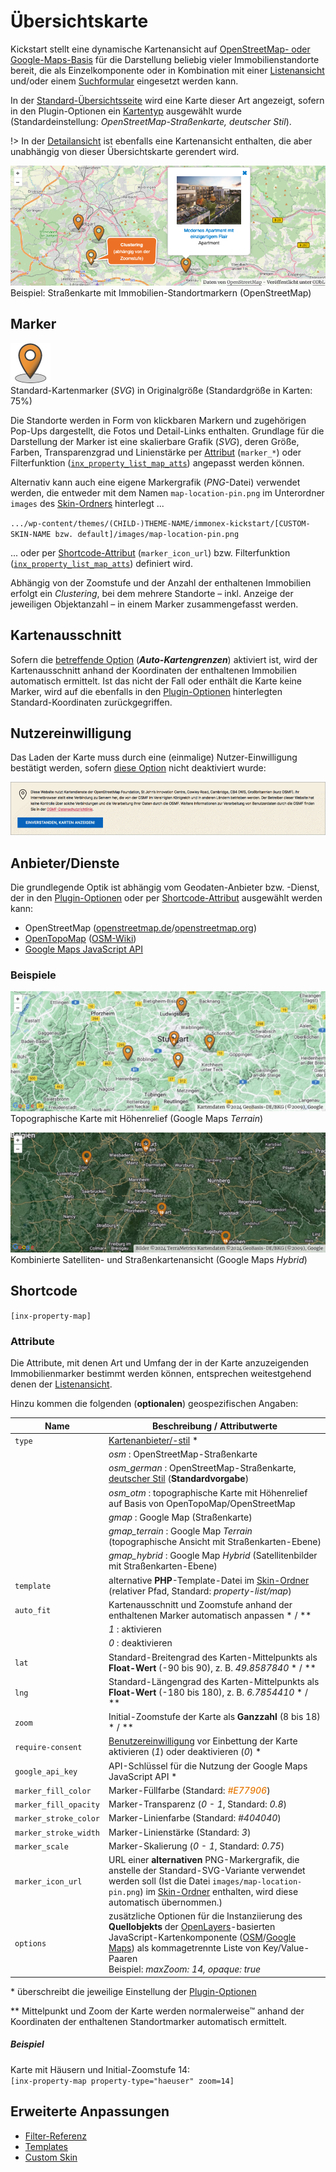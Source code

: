 # Übersichtskarte

Kickstart stellt eine dynamische Kartenansicht auf [OpenStreetMap- oder Google-Maps-Basis](#anbieterdienste) für die Darstellung beliebig vieler Immobilienstandorte bereit, die als Einzelkomponente oder in Kombination mit einer [Listenansicht](liste) und/oder einem [Suchformular](suchformular) eingesetzt werden kann.

In der [Standard-Übersichtsseite](/beitragsarten-taxonomien#immobilien-beiträge) wird eine Karte dieser Art angezeigt, sofern in den Plugin-Optionen ein [Kartentyp](/schnellstart/einrichtung?id=kartentyp) ausgewählt wurde (Standardeinstellung: *OpenStreetMap-Straßenkarte, deutscher Stil*).

!> In der [Detailansicht](detailansicht) ist ebenfalls eine Kartenansicht enthalten, die aber unabhängig von dieser Übersichtskarte gerendert wird.

![Übersichtskarte mit Immobilien-Standortmarkern (OpenStreetMap Straßenkarte)](../assets/scst-property-map-1.png)\
Beispiel: Straßenkarte mit Immobilien-Standortmarkern (OpenStreetMap)

## Marker

![Standard-Kartenmarker](../assets/standard-map-marker.png)\
Standard-Kartenmarker (*SVG*) in Originalgröße (Standardgröße in Karten: 75%)

Die Standorte werden in Form von klickbaren Markern und zugehörigen Pop-Ups dargestellt, die Fotos und Detail-Links enthalten. Grundlage für die Darstellung der Marker ist eine skalierbare Grafik (*SVG*), deren Größe, Farben, Transparenzgrad und Linienstärke per [Attribut](#attribute) (`marker_*`) oder Filterfunktion ([`inx_property_list_map_atts`](/anpassung-erweiterung/filter-inx-property-list-map-atts)) angepasst werden können.

Alternativ kann auch eine eigene Markergrafik (*PNG*-Datei) verwendet werden, die entweder mit dem Namen `map-location-pin.png` im Unterordner `images` des [Skin-Ordners](/anpassung-erweiterung/standard-skin?id=archiv-amp-listenansicht) hinterlegt ...

`.../wp-content/themes/(CHILD-)THEME-NAME/immonex-kickstart/[CUSTOM-SKIN-NAME bzw. default]/images/map-location-pin.png`

... oder per [Shortcode-Attribut](#attribute) (`marker_icon_url`) bzw. Filterfunktion ([`inx_property_list_map_atts`](/anpassung-erweiterung/filter-inx-property-list-map-atts)) definiert wird.

Abhängig von der Zoomstufe und der Anzahl der enthaltenen Immobilien erfolgt ein *Clustering*, bei dem mehrere Standorte – inkl. Anzeige der jeweiligen Objektanzahl – in einem Marker zusammengefasst werden.

## Kartenausschnitt

Sofern die [betreffende Option](/schnellstart/einrichtung?id=%c3%9cbersichtskarten) (***Auto-Kartengrenzen***) aktiviert ist, wird der Kartenausschnitt anhand der Koordinaten der enthaltenen Immobilien automatisch ermittelt. Ist das nicht der Fall oder enthält die Karte keine Marker, wird auf die ebenfalls in den [Plugin-Optionen](/schnellstart/einrichtung#karten-in-immobilien-listenseiten) hinterlegten Standard-Koordinaten zurückgegriffen.

## Nutzereinwilligung

Das Laden der Karte muss durch eine (einmalige) Nutzer-Einwilligung bestätigt werden, sofern [diese Option]((/schnellstart/einrichtung?id=benutzereinwilligung) ) nicht deaktiviert wurde:

![Nutzereinwilligung](../assets/scst-property-map-consent.png)

## Anbieter/Dienste

Die grundlegende Optik ist abhängig vom Geodaten-Anbieter bzw. -Dienst, der in den [Plugin-Optionen](/schnellstart/einrichtung?id=%c3%9cbersichtskarten) oder per [Shortcode-Attribut](#attribute) ausgewählt werden kann:

- OpenStreetMap ([openstreetmap.de](https://www.openstreetmap.de/)/[openstreetmap.org](https://www.openstreetmap.org/))
- [OpenTopoMap](https://opentopomap.org/) ([OSM-Wiki](https://wiki.openstreetmap.org/wiki/DE:OpenTopoMap))
- [Google Maps JavaScript API](https://developers.google.com/maps/documentation/javascript/overview?hl=de)

### Beispiele

![Topographische Karte mit Immobilien-Standortmarkern (Google Maps Terrain)](../assets/scst-property-map-2.png)\
Topographische Karte mit Höhenrelief (Google Maps *Terrain*)

![Satellitenbilder mit Straßenkartenebene (Google Maps Hybrid)](../assets/scst-property-map-3.png)\
Kombinierte Satelliten- und Straßenkartenansicht (Google Maps *Hybrid*)

## Shortcode

`[inx-property-map]`

### Attribute

Die Attribute, mit denen Art und Umfang der in der Karte anzuzeigenden Immobilienmarker bestimmt werden können, entsprechen weitestgehend denen der [Listenansicht](liste?id=attribute).

Hinzu kommen die folgenden (**optionalen**) geospezifischen Angaben:

| Name | Beschreibung / Attributwerte |
| ---- | ----------------------------- |
| `type` | [Kartenanbieter/-stil](anbieterdienste) \* |
| | *osm* : OpenStreetMap-Straßenkarte |
| | *osm_german* : OpenStreetMap-Straßenkarte, [deutscher Stil](https://openstreetmap.de/germanstyle/) (**Standardvorgabe**) |
| | *osm_otm* : topographische Karte mit Höhenrelief auf Basis von OpenTopoMap/OpenStreetMap |
| | *gmap* : Google Map (Straßenkarte) |
| | *gmap_terrain* : Google Map *Terrain* (topographische Ansicht mit Straßenkarten-Ebene) |
| | *gmap_hybrid* : Google Map *Hybrid* (Satellitenbilder mit Straßenkarten-Ebene) |
| `template` | alternative **PHP**-Template-Datei im [Skin-Ordner](/anpassung-erweiterung/skins) (relativer Pfad, Standard: *property-list/map*) |
| `auto_fit` | Kartenausschnitt und Zoomstufe anhand der enthaltenen Marker automatisch anpassen \* / \** |
| | *1* : aktivieren |
| | *0* : deaktivieren |
| `lat` | Standard-Breitengrad des Karten-Mittelpunkts als **Float-Wert** (-90 bis 90), z. B. *49.8587840* \* / \** |
| `lng` | Standard-Längengrad des Karten-Mittelpunkts als **Float-Wert** (-180 bis 180), z. B. *6.7854410* \* / \** |
| `zoom` | Initial-Zoomstufe der Karte als **Ganzzahl** (8 bis 18) \* / \** |
| `require-consent` | [Benutzereinwilligung](/schnellstart/einrichtung#benutzereinwilligung) vor Einbettung der Karte aktivieren (*1*) oder deaktivieren (*0*) \* |
| `google_api_key` | API-Schlüssel für die Nutzung der Google Maps JavaScript API \* |
| `marker_fill_color` | Marker-Füllfarbe (Standard: <span style="font-weight:500; font-style:italic; color:#E77906">#E77906</span>) |
| `marker_fill_opacity` | Marker-Transparenz (*0 - 1*, Standard: *0.8*) |
| `marker_stroke_color` | Marker-Linienfarbe (Standard: <span style="font-weight:500; font-style:italic; color:#404040">#404040</span>) |
| `marker_stroke_width` | Marker-Linienstärke (Standard: *3*) |
| `marker_scale` | Marker-Skalierung (*0 - 1*, Standard: *0.75*) |
| `marker_icon_url` | URL einer **alternativen** PNG-Markergrafik, die anstelle der Standard-SVG-Variante verwendet werden soll (Ist die Datei `images/map-location-pin.png`) im [Skin-Ordner](/anpassung-erweiterung/skins) enthalten, wird diese automatisch übernommen.) |
| `options` | zusätzliche Optionen für die Instanziierung des **Quellobjekts** der [OpenLayers](https://openlayers.org/)-basierten JavaScript-Kartenkomponente ([OSM](https://openlayers.org/en/latest/apidoc/module-ol_source_OSM-OSM.html)/[Google Maps](https://openlayers.org/en/latest/apidoc/module-ol_source_Google-Google.html)) als kommagetrennte Liste von Key/Value-Paaren<br>Beispiel: *maxZoom: 14, opaque: true* |

\* überschreibt die jeweilige Einstellung der [Plugin-Optionen](/schnellstart/einrichtung?id=%c3%9cbersichtskarten)

\** Mittelpunkt und Zoom der Karte werden normalerweise™ anhand der Koordinaten der enthaltenen Standortmarker automatisch ermittelt.

##### Beispiel

Karte mit Häusern und Initial-Zoomstufe 14:\
`[inx-property-map property-type="haeuser" zoom=14]`

## Erweiterte Anpassungen

- [Filter-Referenz](/anpassung-erweiterung/filters-actions?id=%c3%9cbersichtskarten)
- [Templates](/anpassung-erweiterung/skins#partiell)
- [Custom Skin](/anpassung-erweiterung/standard-skin#archiv-amp-listenansicht)